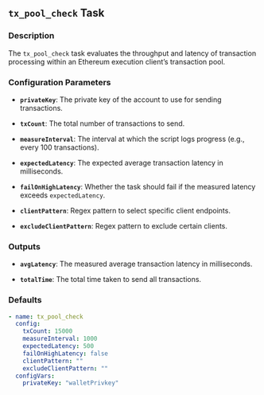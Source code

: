## `tx_pool_check` Task

### Description

The `tx_pool_check` task evaluates the throughput and latency of transaction processing within an Ethereum execution client’s transaction pool.

### Configuration Parameters

- **`privateKey`**:
  The private key of the account to use for sending transactions.

- **`txCount`**:
  The total number of transactions to send.

- **`measureInterval`**:
  The interval at which the script logs progress (e.g., every 100 transactions).

- **`expectedLatency`**:
  The expected average transaction latency in milliseconds.

- **`failOnHighLatency`**:
  Whether the task should fail if the measured latency exceeds `expectedLatency`.

- **`clientPattern`**:
  Regex pattern to select specific client endpoints.

- **`excludeClientPattern`**:
  Regex pattern to exclude certain clients.

### Outputs

- **`avgLatency`**:
  The measured average transaction latency in milliseconds.

- **`totalTime`**:
  The total time taken to send all transactions.

### Defaults

```yaml
- name: tx_pool_check
  config:
    txCount: 15000
    measureInterval: 1000
    expectedLatency: 500
    failOnHighLatency: false
    clientPattern: ""
    excludeClientPattern: ""
  configVars:
    privateKey: "walletPrivkey"
```
